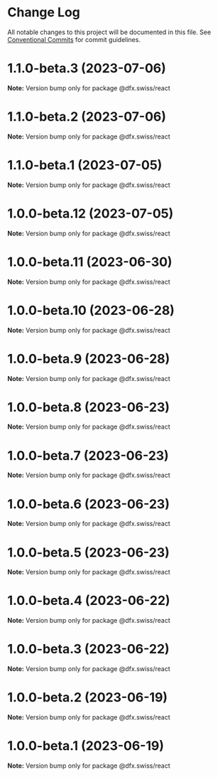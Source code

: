 # Change Log

All notable changes to this project will be documented in this file.
See [Conventional Commits](https://conventionalcommits.org) for commit guidelines.

# 1.1.0-beta.3 (2023-07-06)

**Note:** Version bump only for package @dfx.swiss/react





# 1.1.0-beta.2 (2023-07-06)

**Note:** Version bump only for package @dfx.swiss/react





# 1.1.0-beta.1 (2023-07-05)

**Note:** Version bump only for package @dfx.swiss/react





# 1.0.0-beta.12 (2023-07-05)

**Note:** Version bump only for package @dfx.swiss/react





# 1.0.0-beta.11 (2023-06-30)

**Note:** Version bump only for package @dfx.swiss/react





# 1.0.0-beta.10 (2023-06-28)

**Note:** Version bump only for package @dfx.swiss/react





# 1.0.0-beta.9 (2023-06-28)

**Note:** Version bump only for package @dfx.swiss/react





# 1.0.0-beta.8 (2023-06-23)

**Note:** Version bump only for package @dfx.swiss/react





# 1.0.0-beta.7 (2023-06-23)

**Note:** Version bump only for package @dfx.swiss/react





# 1.0.0-beta.6 (2023-06-23)

**Note:** Version bump only for package @dfx.swiss/react





# 1.0.0-beta.5 (2023-06-23)

**Note:** Version bump only for package @dfx.swiss/react





# 1.0.0-beta.4 (2023-06-22)

**Note:** Version bump only for package @dfx.swiss/react





# 1.0.0-beta.3 (2023-06-22)

**Note:** Version bump only for package @dfx.swiss/react





# 1.0.0-beta.2 (2023-06-19)

**Note:** Version bump only for package @dfx.swiss/react





# 1.0.0-beta.1 (2023-06-19)

**Note:** Version bump only for package @dfx.swiss/react
